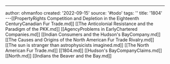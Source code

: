 ---
author: ohmanfoo
created: '2022-09-15'
source: '#todo'
tags: ''
title: '1804'
---[[PropertyRights Competition and Depletion in the Eighteenth CenturyCanadian Fur Trade.md]]
[[The Anticolonial Resistance and the Paradigm of the PKK.md]]
[[AgencyProblems in EarlyChartered Companies.md]]
[[Indian Consumers and the Hudson's BayCompany.md]]
[[The Causes and Origins of the North American Fur Trade Rivalry.md]]
[[The sun is stranger than astrophysicists imagined.md]]
[[The North American Fur Trade.md]]
[[1804.md]]
[[Hudson's BayCompanyClaims.md]]
[[North.md]]
[[Indians the Beaver and the Bay.md]]
